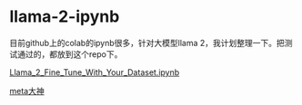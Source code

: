 # llama-2-ipynb

目前github上的colab的ipynb很多，针对大模型llama 2，我计划整理一下。把测试通过的，都放到这个repo下。

[Llama_2_Fine_Tune_With_Your_Dataset.ipynb](https://github.com/amitsangani/Llama-2)

[meta大神](https://github.com/amitsangani/Llama-2)
